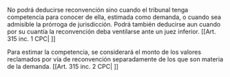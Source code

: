 No podrá deducirse reconvención sino cuando el tribunal tenga competencia para conocer de ella, estimada como demanda, o cuando sea admisible la prórroga de jurisdicción. Podrá también deducirse aun cuando por su cuantía la reconvención deba ventilarse ante un juez inferior. [[Art. 315 inc. 1 CPC| ]]

Para estimar la competencia, se considerará el monto de los valores reclamados por vía de reconvención separadamente de los que son materia de la demanda. [[Art. 315 inc. 2 CPC| ]]